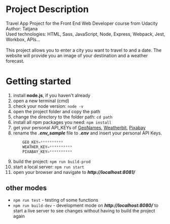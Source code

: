 # Project Description
Travel App Project for the Front End Web Developer course from Udacity \
Author: Tatjana \
Used technologies: HTML, Sass, JavaScript, Node, Express, Webpack, Jest, Workbox, APIs... \
\
This project allows you to enter a city you want to travel to and a date. The website will provide you an image of your destination and a weather forecast.

# Getting started
1. install **node.js**, if you haven't already
2. open a new terminal (cmd)
3. check your node version: `node -v`
4. open the project folder and copy the path
5. change the directory to the folder path: `cd path`
6. install all npm packages you need: `npm install`
7. get your personal API_KEYs of [GeoNames](http://www.geonames.org/export/web-services.html), [Weatherbit](https://www.weatherbit.io/account/dashboard), [Pixabay](https://pixabay.com/api/docs/)
8. rename the ***.env_sample*** file to ***.env*** and insert your personal API Keys.
    ```javascript
        GEO_KEY=**********
        WEATHER_KEY=**********
        PIXABAY_KEY=**********
    ```
9. build the project: `npm run build-prod`
10. start a local server: `npm run start`
11. open your browser and navigate to ***http://localhost:8081/***

## other modes
* `npm run test` - testing of some functions
* `npm run build-dev` - development mode on ***http://localhost:8080/*** to start a live server to see changes without having to build the project again